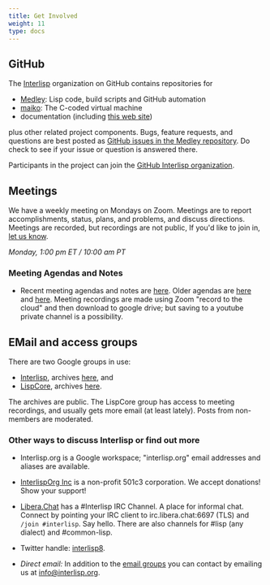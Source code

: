 ```yaml
---
title: Get Involved
weight: 11
type: docs
---
```

## GitHub

The [Interlisp](https://github.com/Interlisp) organization on GitHub contains repositories for
* [Medley](https://github.com/Interlisp/medley): Lisp code, build scripts and GitHub automation
* [maiko](https://github.com/Interlisp/maiko): The C-coded virtual machine
* documentation (including [this web site](https://github.com/Interlisp/Interlisp.github.io))

plus other related project components. Bugs, feature requests, and questions are best posted as [GitHub issues in the Medley repository](https://github.com/Interlisp/medley/issues). Do check to see if your issue or question is answered there.

Participants in the project can join the [GitHub Interlisp organization](https://github.com/orgs/Interlisp/people).

## Meetings

We have a weekly meeting on Mondays on Zoom. Meetings are to report accomplishments, status, plans, and problems, and discuss directions. Meetings are recorded, but recordings are not public, If you'd like to join in, [let us know](mailto:info@interlisp.org).

_Monday, 1:00 pm ET / 10:00 am PT_ 

### Meeting Agendas and Notes

* Recent meeting agendas and notes are [here](https://docs.google.com/document/d/1NxCzo6xr7W7VmyeXNeAjeEMx98n-yn27YsHvDFjfQvQ/). Older agendas are [here](2022Meetings) and [here](2021Meetings).
Meeting recordings are made using Zoom "record to the cloud" and then download to google drive; but saving to a youtube private channel is a possibility.

## EMail and access groups

There are two Google groups in use: 

* [Interlisp](mailto:interlisp@googlegroups.com), archives [here](https://groups.google.com/u/1/g/interlisp), and 
* [LispCore](mailto:lispcore@googlegroups.com), archives [here](https://groups.google.com/u/1/g/lispcore). 

The archives are public. The LispCore group has access to meeting recordings, and usually gets more email (at least lately). Posts from non-members are moderated.

### Other ways to discuss Interlisp or find out more

* Interlisp.org is a Google workspace; "interlisp.org" email addresses and aliases are available.

* [InterlispOrg Inc](../partners/interlisporg-inc/) is a non-profit 501c3 corporation. We accept donations! Show your support!

* [Libera.Chat](https://libera.chat) has a #Interlisp IRC Channel. A place for informal chat. Connect by pointing your IRC client to irc.libera.chat:6697 (TLS) and `/join #interlisp`. Say hello. There are also channels for #lisp (any dialect) and #common-lisp.

* Twitter handle: [interlisp8](https://twitter.com/interlisp8). 

* *Direct email:* In addition to the [email groups](#email-and-access-groups) you can contact by emailing us at [info@interlisp.org](mailto:info@interlisp.org).


